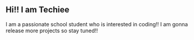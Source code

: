 ## Hi!! I am Techiee
I am a passionate school student who is interested in coding!!
I am gonna release more projects so stay tuned!!
<p align="center"> 
<a href="Techie.gif"></a>
</p>
